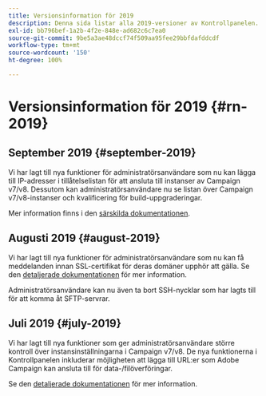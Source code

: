 ```yaml
---
title: Versionsinformation för 2019
description: Denna sida listar alla 2019-versioner av Kontrollpanelen.
exl-id: bb796bef-1a2b-4f2e-848e-ad682c6c7ea0
source-git-commit: 9be5a3ae48dccf74f509aa95fee29bbfdafddcdf
workflow-type: tm+mt
source-wordcount: '150'
ht-degree: 100%

---
```


# Versionsinformation för 2019 {#rn-2019}

## September 2019 {#september-2019}

Vi har lagt till nya funktioner för administratörsanvändare som nu kan lägga till IP-adresser i tillåtelselistan för att ansluta till instanser av Campaign v7/v8.
Dessutom kan administratörsanvändare nu se listan över Campaign v7/v8-instanser och kvalificering för build-uppgraderingar.

Mer information finns i den [särskilda dokumentationen](../instances-settings/using/ip-allow-listing-instance-access.md).

## Augusti 2019 {#august-2019}

Vi har lagt till nya funktioner för administratörsanvändare som nu kan få meddelanden innan SSL-certifikat för deras domäner upphör att gälla. Se den [detaljerade dokumentationen](../subdomains-certificates/using/monitoring-ssl-certificates.md) för mer information.

Administratörsanvändare kan nu även ta bort SSH-nycklar som har lagts till för att komma åt SFTP-servrar.

## Juli 2019 {#july-2019}

Vi har lagt till nya funktioner som ger administratörsanvändare större kontroll över instansinställningarna i Campaign v7/v8. De nya funktionerna i Kontrollpanelen inkluderar möjligheten att lägga till URL:er som Adobe Campaign kan ansluta till för data-/filöverföringar.

Se den [detaljerade dokumentationen](../instances-settings/using/url-permissions.md) för mer information.

